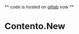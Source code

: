 ** code is hosted on [gitlab](https://gitlab.com/reubenbrown13/contento_new) now **

# Contento.New
